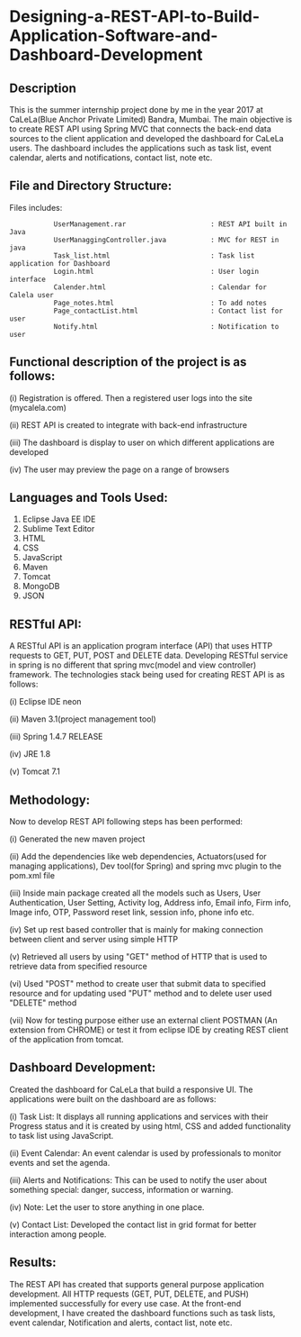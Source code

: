 # Designing-a-REST-API-to-Build-Application-Software-and-Dashboard-Development


Description
--------------
This is the summer internship project done by me in the year 2017 at CaLeLa(Blue Anchor Private Limited) Bandra, Mumbai. The main 
objective is to create REST API using Spring MVC that connects the back-end data sources to the client application and developed 
the dashboard for CaLeLa users. The dashboard includes the applications such as task list, event calendar, alerts and notifications,
contact list, note etc.

File and Directory Structure:
---------------------------

Files includes:
            
			
               UserManagement.rar                     : REST API built in Java
               UserManaggingController.java           : MVC for REST in java
               Task_list.html                         : Task list application for Dashboard
               Login.html                             : User login interface
               Calender.html                          : Calendar for Calela user
               Page_notes.html                        : To add notes 
               Page_contactList.html                  : Contact list for user
               Notify.html                            : Notification to user


      
      

Functional description of the project is as follows:
----------------------------------------------------

(i) Registration is offered. Then a registered user logs into the site (mycalela.com)

(ii) REST API is created to integrate with back-end infrastructure

(iii) The dashboard is display to user on which different applications are developed

(iv) The user may preview the page on a range of browsers


Languages and Tools Used:
-------------------------

1) Eclipse Java EE IDE
2) Sublime Text Editor
3) HTML
4) CSS
5) JavaScript
6) Maven
7) Tomcat
8) MongoDB
9) JSON


RESTful API:
------------
A RESTful API is an application program interface (API) that uses HTTP requests to GET, PUT, POST and DELETE data. 
Developing RESTful service in spring is no different that spring mvc(model and view controller) framework. The technologies 
stack being used for creating REST API is as follows:

(i)  Eclipse IDE neon

(ii) Maven 3.1(project management tool)

(iii) Spring 1.4.7 RELEASE

(iv) JRE 1.8

(v)  Tomcat 7.1



Methodology:
------------

Now to develop REST API following steps has been performed: 

(i)  Generated the new maven project

(ii) Add the dependencies like web dependencies, Actuators(used for managing applications), Dev tool(for Spring) and spring mvc plugin to the pom.xml file

(iii) Inside main package created all the models such as Users, User Authentication, User Setting, Activity log, Address info, Email info, Firm info, Image info, OTP, Password reset link, session info, phone info etc.

(iv) Set up rest based controller that is mainly for making connection between client and server using simple HTTP

(v)  Retrieved all users by using "GET" method of HTTP that is used to retrieve data from specified resource

(vi) Used "POST" method to create user that submit data to specified resource and for updating used "PUT" method and to delete user used "DELETE" method

(vii) Now for testing purpose either use an external client POSTMAN (An extension from CHROME) or test it from eclipse IDE by creating REST client of the application from tomcat.


Dashboard Development:
----------------------
Created the dashboard for CaLeLa that build a responsive UI. The applications were built on the dashboard are as follows:

(i) Task List: It displays all running applications and services with their Progress status and it is created by using html, CSS and added functionality to task list using JavaScript.

(ii) 	Event Calendar: An event calendar is used by professionals to monitor events and set the agenda.

(iii) Alerts and Notifications: This can be used to notify the user about something special: danger, success, information or warning.

(iv)  Note: Let the user to store anything in one place.

(v)  Contact List: Developed the contact list in grid format for better interaction among people.


Results:
-------
The REST API has created that supports general purpose application development. All HTTP requests (GET, PUT, DELETE, and PUSH) 
implemented successfully for every use case.  At the front-end development, I have created the dashboard functions such as task 
lists, event calendar, Notification and alerts, contact list, note etc. 
  
